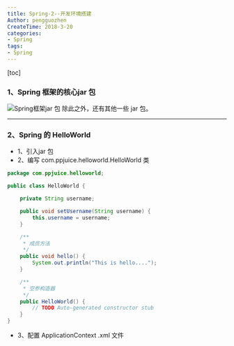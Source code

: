 ```yaml
---
title: Spring-2--开发环境搭建
Author: pengguozhen
CreateTime: 2018-3-20
categories:
- Spring
tags:
- Spring
---
```

[toc]

### 1、Spring 框架的核心jar 包
![Spring框架jar 包](https://github.com/ppjuice/xiaoshujiangTC/raw/master/小书匠/1548137955928.png)
除此之外，还有其他一些 jar 包。

----------
### 2、Spring 的 HelloWorld

 - 1、引入jar 包
 - 2、编写 com.ppjuice.helloworld.HelloWorld 类

``` java
package com.ppjuice.helloworld;

public class HelloWorld {

    private String username;

    public void setUsername(String username) {
        this.username = username;
    }

    /**
     * 成员方法
     */
    public void hello() {
        System.out.println("This is hello....");
    }

    /**
     * 空参构造器
     */
    public HelloWorld() {
        // TODO Auto-generated constructor stub
    }
}
```
- 3、配置 ApplicationContext .xml 文件

